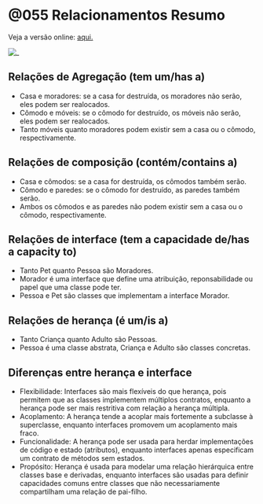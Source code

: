 # @055 Relacionamentos Resumo

Veja a versão online: [aqui.](https://github.com/qxcodepoo/arcade/blob/master/base/055/Readme.md)

![_](https://raw.githubusercontent.com/qxcodepoo/arcade/master/base/055/diagrama.png)

## Relações de Agregação (tem um/has a)

- Casa e moradores: se a casa for destruída, os moradores não serão, eles podem ser realocados.
- Cômodo e móveis: se o cômodo for destruído, os móveis não serão, eles podem ser realocados. 
- Tanto móveis quanto moradores podem existir sem a casa ou o cômodo, respectivamente.

## Relações de composição (contém/contains a)

- Casa e cômodos: se a casa for destruída, os cômodos também serão.
- Cômodo e paredes: se o cômodo for destruído, as paredes também serão.
- Ambos os cômodos e as paredes não podem existir sem a casa ou o cômodo, respectivamente.

## Relações de interface (tem a capacidade de/has a capacity to)

- Tanto Pet quanto Pessoa são Moradores.
- Morador é uma interface que define uma atribuição, reponsabilidade ou papel que uma classe pode ter.
- Pessoa e Pet são classes que implementam a interface Morador.

## Relações de herança (é um/is a)

- Tanto Criança quanto Adulto são Pessoas.
- Pessoa é uma classe abstrata, Criança e Adulto são classes concretas.

## Diferenças entre herança e interface

- Flexibilidade: Interfaces são mais flexíveis do que herança, pois permitem que as classes implementem múltiplos contratos, enquanto a herança pode ser mais restritiva com relação a herança múltipla.
- Acoplamento: A herança tende a acoplar mais fortemente a subclasse à superclasse, enquanto interfaces promovem um acoplamento mais fraco.
- Funcionalidade: A herança pode ser usada para herdar implementações de código e estado (atributos), enquanto interfaces apenas especificam um contrato de métodos sem estados.
- Propósito: Herança é usada para modelar uma relação hierárquica entre classes base e derivadas, enquanto interfaces são usadas para definir capacidades comuns entre classes que não necessariamente compartilham uma relação de pai-filho.
